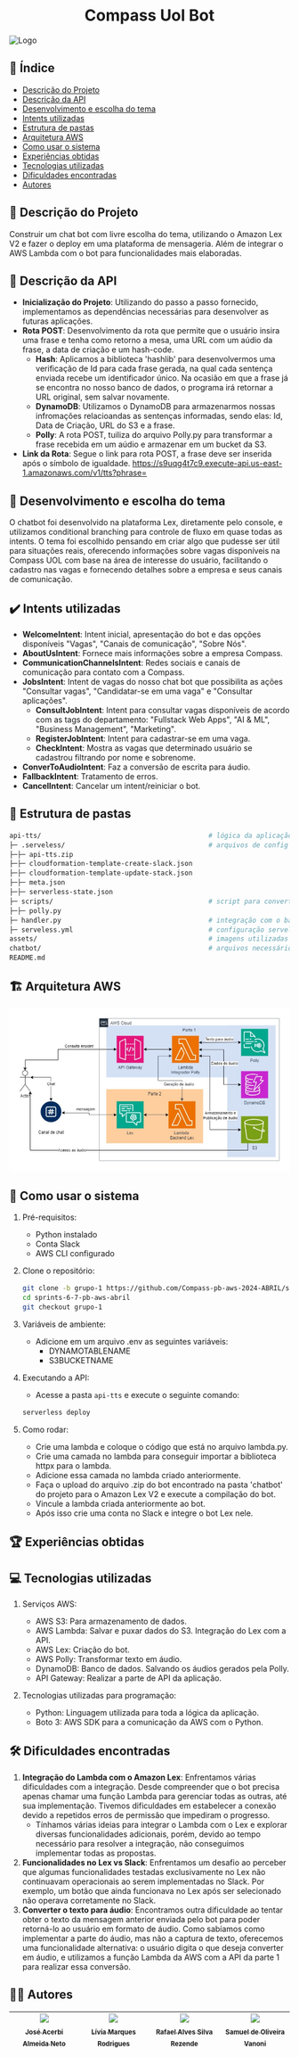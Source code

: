 <h1 align="center">Compass Uol Bot</h1>

![Logo](https://s3.sa-east-1.amazonaws.com/remotar-assets-prod/company-profile-covers/cl7god9gt00lx04wg4p2a93zt.jpg)


## 📌 Índice
- [Descrição do Projeto](#-Descrição-do-Projeto)
- [Descrição da API](#-Descrição-da-API)
- [Desenvolvimento e escolha do tema](#-Desenvolvimento-e-escolha-do-tema)
- [Intents utilizadas](#️-intents-utilizadas)
- [Estrutura de pastas](#-Estrutura-de-pastas)
- [Arquitetura AWS](#️-arquitetura-aws)
- [Como usar o sistema](#-como-usar-o-sistema)
- [Experiências obtidas](#-experiências-obtidas)
- [Tecnologias utilizadas](#-tecnologias-utilizadas)
- [Dificuldades encontradas](#️-dificuldades-encontradas)
- [Autores](#-autores)


## 📖 Descrição do Projeto
Construir um chat bot com livre escolha do tema, utilizando o Amazon Lex V2 e fazer o deploy em uma plataforma de mensageria. Além de integrar o AWS Lambda com o bot para funcionalidades mais elaboradas.


## 📖 Descrição da API
- <strong>Inicialização do Projeto</strong>: Utilizando do passo a passo fornecido, implementamos as dependências necessárias para desenvolver as futuras aplicações.
- <strong>Rota POST</strong>: Desenvolvimento da rota que permite que o usuário insira uma frase e tenha como retorno a mesa, uma URL com um aúdio da frase, a data de criação e um hash-code.
    - <strong>Hash</strong>: Aplicamos a biblioteca 'hashlib' para desenvolvermos uma verificação de Id para cada frase gerada, na qual cada sentença enviada recebe um identificador único. Na ocasião em que a frase já se encontra no nosso banco de dados, o programa irá retornar a URL original, sem salvar novamente.
    - <strong>DynamoDB</strong>: Utilizamos o DynamoDB para armazenarmos nossas infromações relacioandas as sentenças informadas, sendo elas: Id, Data de Criação, URL do S3 e a frase.
    - <strong>Polly</strong>: A rota POST, tuiliza do arquivo Polly.py para transformar a frase recebida em um aúdio e armazenar em um bucket da S3.
- <strong>Link da Rota</strong>: Segue o link para rota POST, a frase deve ser inserida após o símbolo de igualdade. https://s9uqg4t7c9.execute-api.us-east-1.amazonaws.com/v1/tts?phrase=


## 🎯 Desenvolvimento e escolha do tema
O chatbot foi desenvolvido na plataforma Lex, diretamente pelo console, e utilizamos conditional branching para controle de fluxo em quase todas as intents. O tema foi escolhido pensando em criar algo que pudesse ser útil para situações reais, oferecendo informações sobre vagas disponíveis na Compass UOL com base na área de interesse do usuário, facilitando o cadastro nas vagas e fornecendo detalhes sobre a empresa e seus canais de comunicação.


## ✔️ Intents utilizadas
- <strong>WelcomeIntent</strong>: Intent inicial, apresentação do bot e das opções disponíveis "Vagas", "Canais de comunicação", "Sobre Nós".
- <strong>AboutUsIntent</strong>: Fornece mais informações sobre a empresa Compass.
- <strong>CommunicationChannelsIntent</strong>: Redes sociais e canais de comunicação para contato com a Compass.
- <strong>JobsIntent</strong>: Intent de vagas do nosso chat bot que possibilita as ações "Consultar vagas", "Candidatar-se em uma vaga" e "Consultar aplicações".
    - <strong>ConsultJobIntent</strong>: Intent para consultar vagas disponíveis de acordo com as tags do departamento: "Fullstack Web Apps", "AI & ML", "Business Management", "Marketing".
    - <strong>RegisterJobIntent</strong>: Intent para cadastrar-se em uma vaga.
    - <strong>CheckIntent</strong>: Mostra as vagas que determinado usuário se cadastrou filtrando por nome e sobrenome.
- <strong>ConverToAudioIntent</strong>: Faz a conversão de escrita para áudio.
- <strong>FallbackIntent</strong>: Tratamento de erros.
- <strong>CancelIntent</strong>: Cancelar um intent/reiniciar o bot.


## 📂 Estrutura de pastas
 
```bash
api-tts/                                          # lógica da aplicação serveless
├─ .serveless/                                    # arquivos de config do serveless
├─├─ api-tts.zip                                  
├─├─ cloudformation-template-create-slack.json    
├─├─ cloudformation-template-update-stack.json    
├─├─ meta.json                                    
├─├─ serverless-state.json                        
├─ scripts/                                       # script para converter texto em áudio
├─├─ polly.py                                     
├─ handler.py                                     # integração com o banco de dados
├─ serveless.yml                                  # configuração serveless
assets/                                           # imagens utilizadas no Readme
chatbot/                                          # arquivos necessários para rodas o bot
README.md
```


## 🏗️ Arquitetura AWS
![Imagem|Diagrama](assets/sprints6-7.jpg)


## 🚀 Como usar o sistema
1. Pré-requisitos:
    - Python instalado
    - Conta Slack
    - AWS CLI configurado
2. Clone o repositório:
    ```bash
    git clone -b grupo-1 https://github.com/Compass-pb-aws-2024-ABRIL/sprints-6-7-pb-aws-abril.git
    cd sprints-6-7-pb-aws-abril
    git checkout grupo-1
    ```
3. Variáveis de ambiente:
    - Adicione em um arquivo .env as seguintes variáveis:
        - DYNAMOTABLENAME
        - S3BUCKETNAME

4. Executando a API:
    - Acesse a pasta `api-tts` e execute o seguinte comando:
    ```bash
    serverless deploy  
    ```

5. Como rodar:
    - Crie uma lambda e coloque o código que está no arquivo lambda.py.
    - Crie uma camada no lambda para conseguir importar a biblioteca httpx para o lambda.
    - Adicione essa camada no lambda criado anteriormente.
    - Faça o upload do arquivo .zip do bot encontrado na pasta 'chatbot' do projeto para o Amazon Lex V2 e execute a compilação do bot.
    - Vincule a lambda criada anteriormente ao bot.
    - Após isso crie uma conta no Slack e integre o bot Lex nele.


## 🏆 Experiências obtidas


## 💻 Tecnologias utilizadas
1. Serviços AWS:
    - AWS S3: Para armazenamento de dados.
    - AWS Lambda: Salvar e puxar dados do S3. Integração do Lex com a API.
    - AWS Lex: Criação do bot.
    - AWS Polly: Transformar texto em áudio.
    - DynamoDB: Banco de dados. Salvando os áudios gerados pela Polly.
    - API Gateway: Realizar a parte de API da aplicação.

2. Tecnologias utilizadas para programação:
    - Python: Linguagem utilizada para toda a lógica da aplicação.
    - Boto 3: AWS SDK para a comunicação da AWS com o Python.


## 🛠️ Dificuldades encontradas
1. <strong>Integração do Lambda com o Amazon Lex</strong>:
Enfrentamos várias dificuldades com a integração. Desde compreender que o bot precisa apenas chamar uma função Lambda para gerenciar todas as outras, até sua implementação. Tivemos dificuldades em estabelecer a conexão devido a repetidos erros de permissão que impediram o progresso.
    - Tínhamos várias ideias para integrar o Lambda com o Lex e explorar diversas funcionalidades adicionais, porém, devido ao tempo necessário para resolver a integração, não conseguimos implementar todas as propostas.
2. <strong>Funcionalidades no Lex vs Slack</strong>:
Enfrentamos um desafio ao perceber que algumas funcionalidades testadas exclusivamente no Lex não continuavam operacionais ao serem implementadas no Slack. Por exemplo, um botão que ainda funcionava no Lex após ser selecionado não operava corretamente no Slack.
3. <strong>Converter o texto para áudio</strong>:
Encontramos outra dificuldade ao tentar obter o texto da mensagem anterior enviada pelo bot para poder retorná-lo ao usuário em formato de áudio. Como sabíamos como implementar a parte do áudio, mas não a captura de texto, oferecemos uma funcionalidade alternativa: o usuário digita o que deseja converter em áudio, e utilizamos a função Lambda da AWS com a API da parte 1 para realizar essa conversão.


## ✍🏻 Autores
| [<img loading="lazy" src="https://avatars.githubusercontent.com/u/120669342?v=4" width=115><br><sub>José Acerbi Almeida Neto</sub>](https://github.com/JoseJaan) | [<img loading="lazy" src="https://avatars.githubusercontent.com/u/142454135?v=4" width=115><br><sub>Lívia Marques Rodrigues</sub>](https://github.com/livmrqs) | [<img loading="lazy" src="https://avatars.githubusercontent.com/u/137515142?v=4" width=115><br><sub>Rafael Alves Silva Rezende</sub>](https://github.com/rafa-rez) | [<img loading="lazy" src="https://avatars.githubusercontent.com/u/123120658?v=4" width=115><br><sub>Samuel de Oliveira Vanoni</sub>](https://github.com/SamuVanoni)
| :---: | :---: | :---: | :---: |
